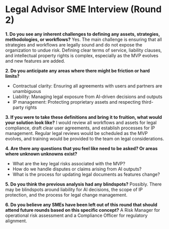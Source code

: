 # Legal Advisor SME Interview (Round 2)

**1. Do you see any inherent challenges to defining any assets, strategies, methodologies, or workflows?**
Yes. The main challenge is ensuring that all strategies and workflows are legally sound and do not expose the organization to undue risk. Defining clear terms of service, liability clauses, and intellectual property rights is complex, especially as the MVP evolves and new features are added.

**2. Do you anticipate any areas where there might be friction or hard limits?**
- Contractual clarity: Ensuring all agreements with users and partners are unambiguous
- Liability: Managing legal exposure from AI-driven decisions and outputs
- IP management: Protecting proprietary assets and respecting third-party rights

**3. If you were to take these definitions and bring it to fruition, what would your solution look like?**
I would review all workflows and assets for legal compliance, draft clear user agreements, and establish processes for IP management. Regular legal reviews would be scheduled as the MVP evolves, and training would be provided to the team on legal considerations.

**4. Are there any questions that you feel like need to be asked? Or areas where unknown unknowns exist?**
- What are the key legal risks associated with the MVP?
- How do we handle disputes or claims arising from AI outputs?
- What is the process for updating legal documents as features change?

**5. Do you think the previous analysis had any blindspots?**
Possibly. There may be blindspots around liability for AI decisions, the scope of IP protection, and the process for legal change management.

**6. Do you believe any SMEs have been left out of this round that should attend future rounds based on this specific concept?**
A Risk Manager for operational risk assessment and a Compliance Officer for regulatory alignment. 
